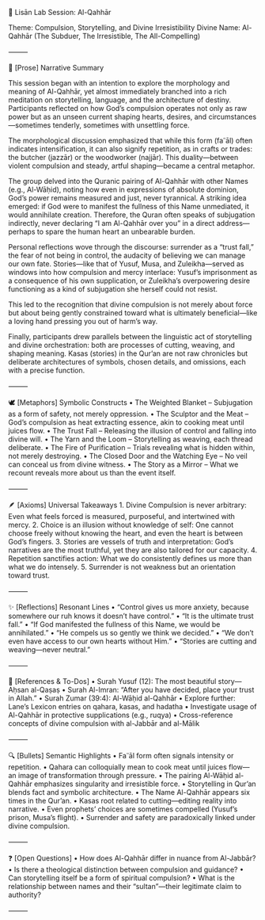 🧪 Lisān Lab Session: Al-Qahhār

Theme: Compulsion, Storytelling, and Divine Irresistibility
Divine Name: Al-Qahhār (The Subduer, The Irresistible, The All-Compelling)

⸻

🌿 [Prose] Narrative Summary

This session began with an intention to explore the morphology and meaning of Al-Qahhār, yet almost immediately branched into a rich meditation on storytelling, language, and the architecture of destiny. Participants reflected on how God’s compulsion operates not only as raw power but as an unseen current shaping hearts, desires, and circumstances—sometimes tenderly, sometimes with unsettling force.

The morphological discussion emphasized that while this form (faʿʿāl) often indicates intensification, it can also signify repetition, as in crafts or trades: the butcher (jazzār) or the woodworker (najjār). This duality—between violent compulsion and steady, artful shaping—became a central metaphor.

The group delved into the Quranic pairing of Al-Qahhār with other Names (e.g., Al-Wāḥid), noting how even in expressions of absolute dominion, God’s power remains measured and just, never tyrannical. A striking idea emerged: if God were to manifest the fullness of this Name unmediated, it would annihilate creation. Therefore, the Quran often speaks of subjugation indirectly, never declaring “I am Al-Qahhār over you” in a direct address—perhaps to spare the human heart an unbearable burden.

Personal reflections wove through the discourse: surrender as a “trust fall,” the fear of not being in control, the audacity of believing we can manage our own fate. Stories—like that of Yusuf, Musa, and Zuleikha—served as windows into how compulsion and mercy interlace: Yusuf’s imprisonment as a consequence of his own supplication, or Zuleikha’s overpowering desire functioning as a kind of subjugation she herself could not resist.

This led to the recognition that divine compulsion is not merely about force but about being gently constrained toward what is ultimately beneficial—like a loving hand pressing you out of harm’s way.

Finally, participants drew parallels between the linguistic act of storytelling and divine orchestration: both are processes of cutting, weaving, and shaping meaning. Kasas (stories) in the Qur’an are not raw chronicles but deliberate architectures of symbols, chosen details, and omissions, each with a precise function.

⸻

🕊️ [Metaphors] Symbolic Constructs
	•	The Weighted Blanket – Subjugation as a form of safety, not merely oppression.
	•	The Sculptor and the Meat – God’s compulsion as heat extracting essence, akin to cooking meat until juices flow.
	•	The Trust Fall – Releasing the illusion of control and falling into divine will.
	•	The Yarn and the Loom – Storytelling as weaving, each thread deliberate.
	•	The Fire of Purification – Trials revealing what is hidden within, not merely destroying.
	•	The Closed Door and the Watching Eye – No veil can conceal us from divine witness.
	•	The Story as a Mirror – What we recount reveals more about us than the event itself.

⸻

🪶 [Axioms] Universal Takeaways
	1.	Divine Compulsion is never arbitrary: Even what feels forced is measured, purposeful, and intertwined with mercy.
	2.	Choice is an illusion without knowledge of self: One cannot choose freely without knowing the heart, and even the heart is between God’s fingers.
	3.	Stories are vessels of truth and interpretation: God’s narratives are the most truthful, yet they are also tailored for our capacity.
	4.	Repetition sanctifies action: What we do consistently defines us more than what we do intensely.
	5.	Surrender is not weakness but an orientation toward trust.

⸻

✨ [Reflections] Resonant Lines
	•	“Control gives us more anxiety, because somewhere our ruh knows it doesn’t have control.”
	•	“It is the ultimate trust fall.”
	•	“If God manifested the fullness of this Name, we would be annihilated.”
	•	“He compels us so gently we think we decided.”
	•	“We don’t even have access to our own hearts without Him.”
	•	“Stories are cutting and weaving—never neutral.”

⸻

📖 [References & To-Dos]
	•	Surah Yusuf (12): The most beautiful story—Aḥsan al-Qaṣaṣ
	•	Surah Al-Imran: “After you have decided, place your trust in Allah.”
	•	Surah Zumar (39:4): Al-Wāḥid al-Qahhār
	•	Explore further: Lane’s Lexicon entries on qahara, kasas, and hadatha
	•	Investigate usage of Al-Qahhār in protective supplications (e.g., ruqya)
	•	Cross-reference concepts of divine compulsion with al-Jabbār and al-Mālik

⸻

🔍 [Bullets] Semantic Highlights
	•	Faʿʿāl form often signals intensity or repetition.
	•	Qahara can colloquially mean to cook meat until juices flow—an image of transformation through pressure.
	•	The pairing Al-Wāḥid al-Qahhār emphasizes singularity and irresistible force.
	•	Storytelling in Qur’an blends fact and symbolic architecture.
	•	The Name Al-Qahhār appears six times in the Qur’an.
	•	Kasas root related to cutting—editing reality into narrative.
	•	Even prophets’ choices are sometimes compelled (Yusuf’s prison, Musa’s flight).
	•	Surrender and safety are paradoxically linked under divine compulsion.

⸻

❓ [Open Questions]
	•	How does Al-Qahhār differ in nuance from Al-Jabbār?
	•	Is there a theological distinction between compulsion and guidance?
	•	Can storytelling itself be a form of spiritual compulsion?
	•	What is the relationship between names and their “sultan”—their legitimate claim to authority?

⸻